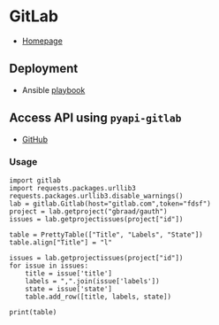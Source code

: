 GitLab
======

  * [Homepage](http://gitlab.com/)


## Deployment

  * Ansible [playbook](https://github.com/gbraad/ansible-playbook-gitlab)


## Access API using `pyapi-gitlab`

  * [GitHub](https://github.com/pyapi-gitlab/pyapi-gitlab)

### Usage
```
import gitlab
import requests.packages.urllib3
requests.packages.urllib3.disable_warnings()
lab = gitlab.Gitlab(host="gitlab.com",token="fdsf")
project = lab.getproject("gbraad/gauth")
issues = lab.getprojectissues(project["id"])

table = PrettyTable(["Title", "Labels", "State"])
table.align["Title"] = "l"

issues = lab.getprojectissues(project["id"])
for issue in issues:
    title = issue['title']
    labels = ",".join(issue['labels'])
    state = issue['state']
    table.add_row([title, labels, state])

print(table)
```
